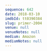 ```yaml
---
sequence: 642
date: 2018-03-10
imdbId: tt0390384
slug: primer-2004
venue: null
venueNotes: null
medium: Amazon
mediumNotes: null
---
```

